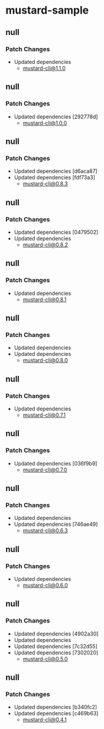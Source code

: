 # mustard-sample

## null

### Patch Changes

- Updated dependencies
  - mustard-cli@1.1.0

## null

### Patch Changes

- Updated dependencies [292778d]
  - mustard-cli@1.0.0

## null

### Patch Changes

- Updated dependencies [d6aca87]
- Updated dependencies [fdf73a3]
  - mustard-cli@0.8.3

## null

### Patch Changes

- Updated dependencies [0479502]
- Updated dependencies
  - mustard-cli@0.8.2

## null

### Patch Changes

- Updated dependencies
  - mustard-cli@0.8.1

## null

### Patch Changes

- Updated dependencies
- Updated dependencies
  - mustard-cli@0.8.0

## null

### Patch Changes

- Updated dependencies
  - mustard-cli@0.7.1

## null

### Patch Changes

- Updated dependencies [036f9b9]
  - mustard-cli@0.7.0

## null

### Patch Changes

- Updated dependencies
- Updated dependencies [746ae49]
  - mustard-cli@0.6.3

## null

### Patch Changes

- Updated dependencies
  - mustard-cli@0.6.0

## null

### Patch Changes

- Updated dependencies [4902a30]
- Updated dependencies
- Updated dependencies [7c32d55]
- Updated dependencies [7302020]
  - mustard-cli@0.5.0

## null

### Patch Changes

- Updated dependencies [b340fc2]
- Updated dependencies [c469b63]
  - mustard-cli@0.4.1
